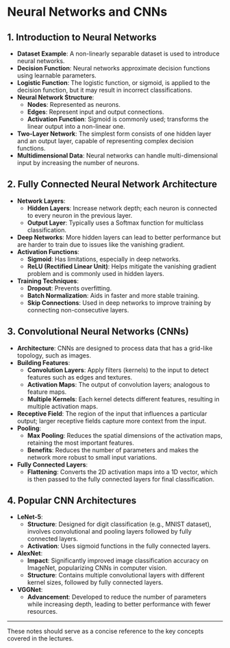 
# Neural Networks and CNNs

## 1. **Introduction to Neural Networks**
   - **Dataset Example**: A non-linearly separable dataset is used to introduce neural networks.
   - **Decision Function**: Neural networks approximate decision functions using learnable parameters.
   - **Logistic Function**: The logistic function, or sigmoid, is applied to the decision function, but it may result in incorrect classifications.
   - **Neural Network Structure**:
     - **Nodes**: Represented as neurons.
     - **Edges**: Represent input and output connections.
     - **Activation Function**: Sigmoid is commonly used; transforms the linear output into a non-linear one.
   - **Two-Layer Network**: The simplest form consists of one hidden layer and an output layer, capable of representing complex decision functions.
   - **Multidimensional Data**: Neural networks can handle multi-dimensional input by increasing the number of neurons.

## 2. **Fully Connected Neural Network Architecture**
   - **Network Layers**:
     - **Hidden Layers**: Increase network depth; each neuron is connected to every neuron in the previous layer.
     - **Output Layer**: Typically uses a Softmax function for multiclass classification.
   - **Deep Networks**: More hidden layers can lead to better performance but are harder to train due to issues like the vanishing gradient.
   - **Activation Functions**:
     - **Sigmoid**: Has limitations, especially in deep networks.
     - **ReLU (Rectified Linear Unit)**: Helps mitigate the vanishing gradient problem and is commonly used in hidden layers.
   - **Training Techniques**:
     - **Dropout**: Prevents overfitting.
     - **Batch Normalization**: Aids in faster and more stable training.
     - **Skip Connections**: Used in deep networks to improve training by connecting non-consecutive layers.

## 3. **Convolutional Neural Networks (CNNs)**
   - **Architecture**: CNNs are designed to process data that has a grid-like topology, such as images.
   - **Building Features**:
     - **Convolution Layers**: Apply filters (kernels) to the input to detect features such as edges and textures.
     - **Activation Maps**: The output of convolution layers; analogous to feature maps.
     - **Multiple Kernels**: Each kernel detects different features, resulting in multiple activation maps.
   - **Receptive Field**: The region of the input that influences a particular output; larger receptive fields capture more context from the input.
   - **Pooling**:
     - **Max Pooling**: Reduces the spatial dimensions of the activation maps, retaining the most important features.
     - **Benefits**: Reduces the number of parameters and makes the network more robust to small input variations.
   - **Fully Connected Layers**:
     - **Flattening**: Converts the 2D activation maps into a 1D vector, which is then passed to the fully connected layers for final classification.

## 4. **Popular CNN Architectures**
   - **LeNet-5**:
     - **Structure**: Designed for digit classification (e.g., MNIST dataset), involves convolutional and pooling layers followed by fully connected layers.
     - **Activation**: Uses sigmoid functions in the fully connected layers.
   - **AlexNet**:
     - **Impact**: Significantly improved image classification accuracy on ImageNet, popularizing CNNs in computer vision.
     - **Structure**: Contains multiple convolutional layers with different kernel sizes, followed by fully connected layers.
   - **VGGNet**:
     - **Advancement**: Developed to reduce the number of parameters while increasing depth, leading to better performance with fewer resources.

---

These notes should serve as a concise reference to the key concepts covered in the lectures.
